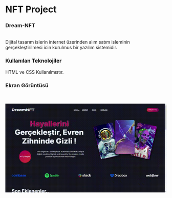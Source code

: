 <h1> NFT Project </h1>
<h3> Dream-NFT  </h3> <br>
Dijital tasarım islerin internet üzerinden alım satım isleminin gerçekleştirilmesi icin kurulmus bir yazılım sistemidir.<br>

<h3>Kullanılan Teknolojiler</h3>
HTML ve CSS Kullanılmıstır. </br>

<h3> Ekran Görüntüsü </h3> </br>

![](screen.gif)

